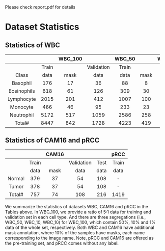 Please check report.pdf for details

# Dataset Statistics

## Statistics of WBC
|||   WBC_100   || WBC_50 |      | WBC_10 |      | WBC_1 |      |
|:-----------:|:-----:|:----:|:----------:|:------:|:----:|:------:|:----:|:-----:|:----:|
|     | Train |      | Validation |  Train |      |  Train |      | Train |      |
|     Class    |  data | mask |    data    |  data  | mask |  data  | mask |  data | mask |
|   Basophil  |  176  |  17  |     36     |   88   |   8  |   17   |   1  |   1   |   0  |
| Eosinophils |  618  |  61  |     126    |   309  |  30  |   61   |   6  |   6   |   0  |
|  Lymphocyte |  2015 |  201 |     412    |  1007  |  100 |   201  |  20  |   20  |   2  |
|   Monocyte  |  466  |  46  |     95     |   233  |  23  |   46   |   4  |   4   |   0  |
|  Neutrophil |  5172 |  517 |    1059    |  2586  |  258 |   517  |  51  |   51  |   5  |
|    Total#   |  8447 |  842 |    1728    |  4223  |  419 |   842  |  82  |   82  |   7  |



## Statistics of CAM16 and pRCC
|  ||CAM16                             ||| pRCC  |
|:------:|:-----:|:----:|:----:|:----:|:-------:|
|        | Train       || Validation  | Test | Train |
|        | data  | mask | data | data | data  |
| Normal | 379   | 37   | 54   | 108  | -  |
| Tumor  | 378   | 37   | 54   | 108  | -     |
| Total# | 757   | 74   | 108  | 216  | 1419  |




We summarize the statistics of datasets WBC, CAM16 and pRCC in the Tables above.
In WBC_100, we provide a ratio of 5:1 data for training and validation set in each cell type. And there are three segregations (i.e., WBC_50, WBC_10, WBC_10) for WBC_100, which contain 50%, 10% and 1% data of the whole set, respectively. Both WBC and CAM16 have additional mask annotation, where 10% of the samples have masks, each name corresponding to the image name. Note, pRCC and CAM16 are offered as the pre-training set, and pRCC comes without any label.